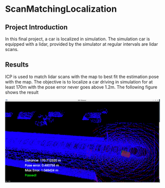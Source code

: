 # ScanMatchingLocalization

## Project Introduction
In this final project, a car is localized in simulation. The simulation car is equipped with a lidar, provided by the simulator at regular intervals are lidar scans.

## Results
ICP is used to match lidar scans with the map to best fit the estimation pose with the map. The objective is to localize a car driving in simulation for at least 170m with the pose error never goes above 1.2m. The following figure shows the result

![image](student/Results.png)
